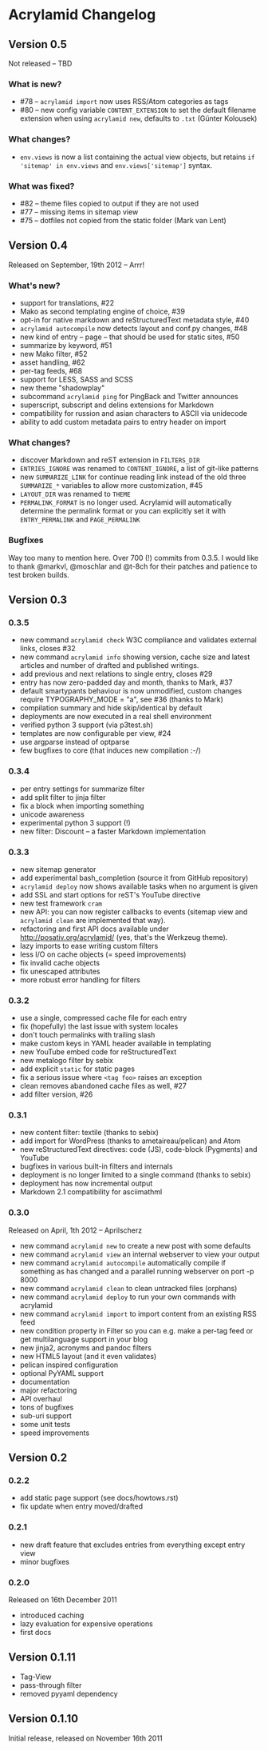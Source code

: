 # Acrylamid Changelog

Version 0.5
----------

Not released – TBD

### What is new?

- \#78 – `acrylamid import` now uses RSS/Atom categories as tags
- \#80 – new config variable `CONTENT_EXTENSION` to set the default filename
  extension when using `acrylamid new`, defaults to `.txt` (Günter Kolousek)

### What changes?

- `env.views` is now a list containing the actual view objects, but retains
  `if 'sitemap' in env.views` and `env.views['sitemap']` syntax.

### What was fixed?

- \#82 – theme files copied to output if they are not used
- \#77 – missing items in sitemap view
- \#75 – dotfiles not copied from the static folder (Mark van Lent)

Version 0.4
-----------

Released on September, 19th 2012 – Arrr!

### What's new?

- support for translations, \#22
- Mako as second templating engine of choice, \#39
- opt-in for native markdown and reStructuredText metadata style, \#40
- `acrylamid autocompile` now detects layout and conf.py changes, \#48
- new kind of entry – page – that should be used for static sites, \#50
- summarize by keyword, \#51
- new Mako filter, \#52
- asset handling, \#62
- per-tag feeds, \#68
- support for LESS, SASS and SCSS
- new theme "shadowplay"
- subcommand `acrylamid ping` for PingBack and Twitter announces
- superscript, subscript and delins extensions for Markdown
- compatibility for russion and asian characters to ASCII
  via unidecode
- ability to add custom metadata pairs to entry header on import

### What changes?

- discover Markdown and reST extension in `FILTERS_DIR`
- `ENTRIES_IGNORE` was renamed to `CONTENT_IGNORE`, a list of git-like patterns
- new `SUMMARIZE_LINK` for continue reading link instead of the old three
  `SUMMARIZE_*` variables to allow more customization, \#45
- `LAYOUT_DIR` was renamed to `THEME`
- `PERMALINK_FORMAT` is no longer used. Acrylamid will automatically determine
  the permalink format or you can explicitly set it with `ENTRY_PERMALINK` and
  `PAGE_PERMALINK`

### Bugfixes

Way too many to mention here. Over 700 (!) commits from 0.3.5. I would like to
thank @markvl, @moschlar and @t-8ch for their patches and patience to test
broken builds.


Version 0.3
-----------

### 0.3.5

- new command `acrylamid check` W3C compliance and validates external
  links, closes \#32
- new command `acrylamid info` showing version, cache size and latest
  articles and number of drafted and published writings.
- add previous and next relations to single entry, closes \#29
- entry has now zero-padded day and month, thanks to Mark, \#37
- default smartypants behaviour is now unmodified, custom changes
  require TYPOGRAPHY_MODE = "a", see \#36 (thanks to Mark)
- compilation summary and hide skip/identical by default
- deployments are now executed in a real shell environment
- verified python 3 support (via p3test.sh)
- templates are now configurable per view, \#24
- use argparse instead of optparse
- few bugfixes to core (that induces new compilation :-/)

### 0.3.4

- per entry settings for summarize filter
- add split filter to jinja filter
- fix a block when importing something
- unicode awareness
- experimental python 3 support (!)
- new filter: Discount – a faster Markdown implementation

### 0.3.3

- new sitemap generator
- add experimental bash_completion (source it from GitHub repository)
- `acrylamid deploy` now shows available tasks when no argument is given
- add SSL and start options for reST's YouTube directive
- new test framework `cram`
- new API: you can now register callbacks to events (sitemap view
  and `acrylamid clean` are implemented that way).
- refactoring and first API docs available under
  http://posativ.org/acrylamid/ (yes, that's the Werkzeug theme).
- lazy imports to ease writing custom filters
- less I/O on cache objects (= speed improvements)
- fix invalid cache objects
- fix unescaped attributes
- more robust error handling for filters

### 0.3.2

- use a single, compressed cache file for each entry
- fix (hopefully) the last issue with system locales
- don't touch permalinks with trailing slash
- make custom keys in YAML header available in templating
- new YouTube embed code for reStructuredText
- new metalogo filter by sebix
- add explicit `static` for static pages
- fix a serious issue where `<tag foo>` raises an exception
- clean removes abandoned cache files as well, \#27
- add filter version, \#26

### 0.3.1

- new content filter: textile (thanks to sebix)
- add import for WordPress (thanks to ametaireau/pelican) and Atom
- new reStructuredText directives: code (JS), code-block (Pygments)
  and YouTube
- bugfixes in various built-in filters and internals
- deployment is no longer limited to a single command (thanks to sebix)
- deployment has now incremental output
- Markdown 2.1 compatibility for asciimathml

### 0.3.0

Released on April, 1th 2012 – Aprilscherz

- new command `acrylamid new` to create a new post with some defaults
- new command `acrylamid view` an internal webserver to view your output
- new command `acrylamid autocompile` automatically compile if something as
  has changed and a parallel running webserver on port -p 8000
- new command `acrylamid clean` to clean untracked files (orphans)
- new command `acrylamid deploy` to run your own commands with acrylamid
- new command `acrylamid import` to import content from an existing RSS feed
- new condition property in Filter so you can e.g. make a per-tag feed or
  get multilanguage support in your blog
- new jinja2, acronyms and pandoc filters
- new HTML5 layout (and it even validates)
- pelican inspired configuration
- optional PyYAML support
- documentation
- major refactoring
- API overhaul
- tons of bugfixes
- sub-uri support
- some unit tests
- speed improvements

Version 0.2
-----------

### 0.2.2

- add static page support (see docs/howtows.rst)
- fix update when entry moved/drafted

### 0.2.1

- new draft feature that excludes entries from everything except entry view
- minor bugfixes

### 0.2.0

Released on 16th December 2011

- introduced caching
- lazy evaluation for expensive operations
- first docs

Version 0.1.11
--------------

- Tag-View
- pass-through filter
- removed pyyaml dependency

Version 0.1.10
--------------

Initial release, released on November 16th 2011
